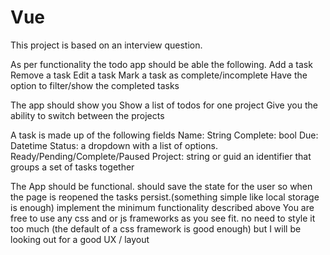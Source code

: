# Vue
This project is based on an interview question.

As per functionality the todo app should be able the following. 
  Add a task 
  Remove a task 
  Edit a task
  Mark a task as complete/incomplete 
  Have the option to filter/show the completed tasks 

The app should show you
  Show a list of todos for one project
  Give you the ability to switch between the projects

A task is made up of the following fields 
  Name: String 
  Complete: bool 
  Due: Datetime 
  Status: a dropdown with a list of options. Ready/Pending/Complete/Paused
  Project: string or guid an identifier that groups a set of tasks together 

The App should be functional.
should save the state for the user so when the page is reopened the tasks persist.(something simple like local storage is enough) 
implement the minimum functionality described above 
You are free to use any css and or js frameworks as you see fit.
no need to style it too much (the default of a css framework is good enough) but I will be looking out for a good UX / layout 
